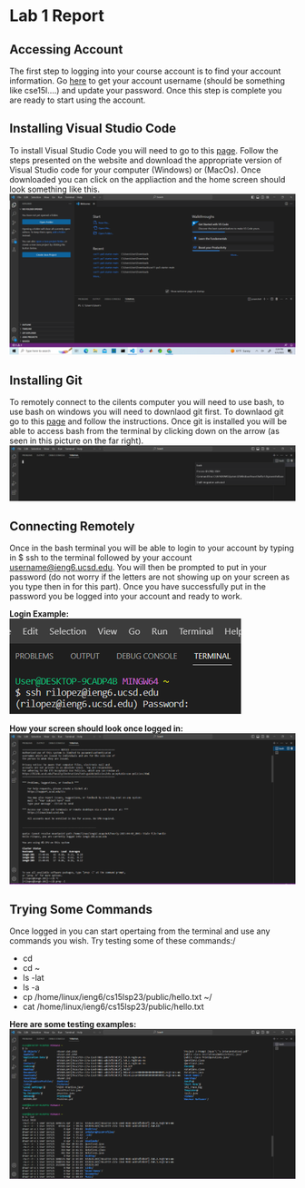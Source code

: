 # Lab 1 Report 

## Accessing Account 
The first step to logging into your course account is to find your account information. Go [here](https://sdacs.ucsd.edu/~icc/index.php) to 
get your account username (should be something like cse15l....) and update your password. Once this step is complete you are ready to start using the account. 

## Installing Visual Studio Code 
To install Visual Studio Code you will need to go to this [page](https://code.visualstudio.com/). Follow the steps presented on the website and download 
the appropriate version of Visual Studio code for your computer (Windows) or (MacOs). Once downloaded you can click on the appliaction and the home screen should
look something like this.\
![Image](VisualStudioCode.png)

## Installing Git  
To remotely connect to the cilents computer you will need to use bash, to use bash on windows you will need to downlaod git first. To downlaod git go to this 
[page](https://gitforwindows.org/) and follow the instructions. Once git is installed you will be able to access bash from the terminal by clicking down on the arrow
(as seen in this picture on the far right). 
![Image](Bash.png)

## Connecting Remotely 
Once in the bash terminal you will be able to login to your account by typing in $ ssh to the terminal followed by your account username@ieng6.ucsd.edu. You will then be prompted to put in your password (do not worry if the letters are not showing up on your screen as you type then in for this part). Once you have successfully put in the password you be logged into your account and ready to work.

**Login Example:**\
![Image](BashLogin.png)

**How your screen should look once logged in:**
![Image](BashTerminal.png)

## Trying Some Commands 
Once logged in you can start opertaing from the terminal and use any commands you wish. Try testing some of these commands:/
* cd 
* cd ~
* ls -lat 
* ls -a
* cp /home/linux/ieng6/cs15lsp23/public/hello.txt ~/
* cat /home/linux/ieng6/cs15lsp23/public/hello.txt

**Here are some testing examples:**
![Image](BashTesting.png)
  
  
  
